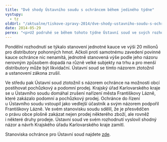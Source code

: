 ```yaml
---
title: "Dvě shody Ústavního soudu s ochráncem během jediného týdne"
vystupy:
  - tz
oldUrl: "/aktualne/tiskove-zpravy-2014/dve-shody-ustavniho-soudu-s-ochrancem-behem-jedineho-tydne"
date: 2014-05-29
perex: "<p>Už podruhé se během tohoto týdne Ústavní soud ve svých rozhodnutích ztotožnil s názorem veřejného ochránce práv. V obou případech ochránce vystupoval jako vedlejší účastník řízení a Ústavnímu soudu předložil své stanovisko k projednávané věci. V obou svých rozhodnutích se Ústavní soud s názorem ochránce shodl. </p>"
---
```


<!-- imported from the old website -->

<p>Pondělní rozhodnutí se týkalo stanovení jednotné kauce ve výši 20 milionů pro distributory pohonných hmot. Ačkoli proti samotnému zavedení povinné kauce ochránce nic nenamítá, jednotně stanovená výše podle jeho názoru nerovným způsobem dopadá na různě velké subjekty na trhu a pro menší distributory může být likvidační. Ústavní soud se tímto názorem ztotožnil a ustanovení zákona zrušil. </p><p>Ve středu pak Ústavní soud ztotožnil s názorem ochránce na možnosti obcí postihovat pochůzkový a podomní prodej. Krajský úřad Karlovarského kraje se u Ústavního soudu domáhal zrušení nařízení města Františkovy Lázně, které zakázalo podomní a pochůzkový prodej. Ochránce do řízení u Ústavního soudu vstoupil jako vedlejší účastník a svým názorem podpořil Františkovy Lázně. Ve svém stanovisku soudu sdělil, že je přesvědčen o právu obce plošně zakázat nejen prodej některého zboží, ale rovněž i některé druhy prodeje. Ústavní soud ve svém rozhodnutí vyslovil shodný názor a návrh Krajského úřadu Karlovarského kraje zamítl.</p><p>Stanoviska ochránce pro Ústavní soud najdete <a href="/zvlastni-opravneni/ustavni-soud/" target="_blank">zde</a>.</p>
